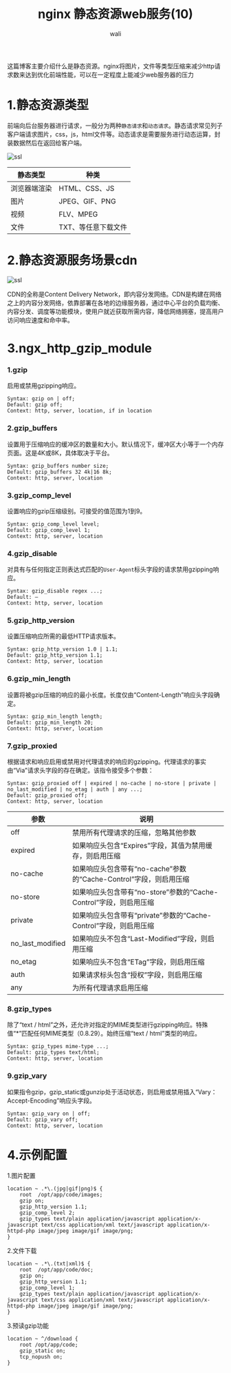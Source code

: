 ﻿---
layout: post
title: nginx 静态资源web服务(10)  #标题
tagline: 静态资源的语法配置
category: nginx      #分类
author: wali    #作者
tag: nginx     #标签
ghurl:        #github url
ghurl_zip:    #github zip下载

post_nav: ["1.静态资源类型","2.静态资源服务场景cdn","3.ngx_http_gzip_module","4.示例配置"]
---

这篇博客主要介绍什么是静态资源。nginx将图片，文件等类型压缩来减少http请求数来达到优化前端性能，可以在一定程度上能减少web服务器的压力

# 1.静态资源类型

前端向后台服务器进行请求，一般分为两种`静态请求`和`动态请求`。静态请求常见列子客户端请求图片，css，js，html文件等。动态请求是需要服务进行动态运算，封装数据然后在返回给客户端。

![ssl](http://pif1uj55s.bkt.clouddn.com/nginx/nginx_7.jpg?123456)

静态类型|种类
-|-
浏览器端渲染|HTML、CSS、JS|
图片|JPEG、GIF、PNG|
视频|FLV、MPEG|
文件|TXT、等任意下载文件|

# 2.静态资源服务场景cdn

![ssl](http://pif1uj55s.bkt.clouddn.com/nginx/nginx_8.jpg?32424)

CDN的全称是Content Delivery Network，即内容分发网络。CDN是构建在网络之上的内容分发网络，依靠部署在各地的边缘服务器，通过中心平台的负载均衡、内容分发、调度等功能模块，使用户就近获取所需内容，降低网络拥塞，提高用户访问响应速度和命中率。


# 3.ngx_http_gzip_module

### 1.gzip

启用或禁用gzipping响应。

```nginx
Syntax:	gzip on | off;
Default: gzip off;
Context: http, server, location, if in location
```

### 2.gzip_buffers

设置用于压缩响应的缓冲区的数量和大小。默认情况下，缓冲区大小等于一个内存页面。这是4K或8K，具体取决于平台。

```nginx
Syntax:	gzip_buffers number size;
Default: gzip_buffers 32 4k|16 8k;
Context: http, server, location
```

### 3.gzip_comp_level

设置响应的gzip压缩级别。可接受的值范围为1到9。

```nginx
Syntax:	gzip_comp_level level;
Default: gzip_comp_level 1;
Context: http, server, location
```

### 4.gzip_disable

对具有与任何指定正则表达式匹配的`User-Agent`标头字段的请求禁用gzipping响应。

```nginx
Syntax:	gzip_disable regex ...;
Default: —
Context: http, server, location
```

### 5.gzip_http_version

设置压缩响应所需的最低HTTP请求版本。

```nginx
Syntax:	gzip_http_version 1.0 | 1.1;
Default: gzip_http_version 1.1;
Context: http, server, location
```

### 6.gzip_min_length

设置将被gzip压缩的响应的最小长度。长度仅由“Content-Length”响应头字段确定。

```nginx
Syntax:	gzip_min_length length;
Default: gzip_min_length 20;
Context: http, server, location
```

### 7.gzip_proxied

根据请求和响应启用或禁用对代理请求的响应的gzipping。代理请求的事实由“Via”请求头字段的存在确定。该指令接受多个参数：

```nginx
Syntax:	gzip_proxied off | expired | no-cache | no-store | private | no_last_modified | no_etag | auth | any ...;
Default: gzip_proxied off;
Context: http, server, location
```
参数|说明
-|-
off|禁用所有代理请求的压缩，忽略其他参数|
expired|如果响应头包含“Expires”字段，其值为禁用缓存，则启用压缩|
no-cache|如果响应头包含带有“no-cache”参数的“Cache-Control”字段，则启用压缩|
no-store|如果响应头包含带有“no-store”参数的“Cache-Control”字段，则启用压缩|
private|如果响应头包含带有“private”参数的“Cache-Control”字段，则启用压缩|
no_last_modified|如果响应头不包含“Last-Modified”字段，则启用压缩|
no_etag|如果响应头不包含“ETag”字段，则启用压缩|
auth|如果请求标头包含“授权”字段，则启用压缩|
any|为所有代理请求启用压缩|

### 8.gzip_types

除了“text / html”之外，还允许对指定的MIME类型进行gzipping响应。特殊值“*”匹配任何MIME类型（0.8.29）。始终压缩“text / html”类型的响应。

```nginx
Syntax:	gzip_types mime-type ...;
Default: gzip_types text/html;
Context: http, server, location
```

### 9.gzip_vary

如果指令gzip，gzip_static或gunzip处于活动状态，则启用或禁用插入“Vary：Accept-Encoding”响应头字段。

```nginx
Syntax:	gzip_vary on | off;
Default: gzip_vary off;
Context: http, server, location
```

# 4.示例配置

1.图片配置

```nginx
location ~ .*\.(jpg|gif|png)$ {
	root  /opt/app/code/images;
	gzip on;
	gzip_http_version 1.1;
	gzip_comp_level 2;
	gzip_types text/plain application/javascript application/x-javascript text/css application/xml text/javascript application/x-httpd-php image/jpeg image/gif image/png;
}
```

2.文件下载

```nginx
location ~ .*\.(txt|xml)$ {
	root  /opt/app/code/doc;
	gzip on;
	gzip_http_version 1.1;
	gzip_comp_level 1;
	gzip_types text/plain application/javascript application/x-javascript text/css application/xml text/javascript application/x-httpd-php image/jpeg image/gif image/png;
}
```

3.预读gzip功能
```nginx
location ~ ^/download {
	root /opt/app/code;
	gzip_static on;
	tcp_nopush on;	
}
```































































